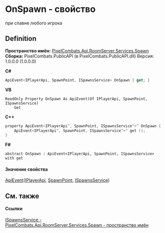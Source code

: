# OnSpawn - свойство


при спавне любого игрока



## Definition
**Пространство имён:** <a href="0971793b-47eb-58b2-d7a8-6c570042d7d9">PixelCombats.Api.RoomServer.Services.Spawn</a>  
**Сборка:** PixelCombats.PublicAPI (в PixelCombats.PublicAPI.dll) Версия: 1.0.0.0 (1.0.0.0)

**C#**
``` C#
ApiEvent<IPlayerApi, SpawnPoint, ISpawnsService> OnSpawn { get; }
```
**VB**
``` VB
ReadOnly Property OnSpawn As ApiEvent(Of IPlayerApi, SpawnPoint, ISpawnsService)
	Get
```
**C++**
``` C++
property ApiEvent<IPlayerApi^, SpawnPoint, ISpawnsService^>^ OnSpawn {
	ApiEvent<IPlayerApi^, SpawnPoint, ISpawnsService^>^ get ();
}
```
**F#**
``` F#
abstract OnSpawn : ApiEvent<IPlayerApi, SpawnPoint, ISpawnsService> with get
```



#### Значение свойства
<a href="238281e8-4e19-b6db-01f9-04b2da4c747f">ApiEvent</a>(<a href="daff9440-f4d4-79a2-3653-919bb66eae04">IPlayerApi</a>, <a href="f65aab51-de32-e872-5f74-c94b3bd33d2b">SpawnPoint</a>, <a href="17fb7240-ba91-aa2e-7032-5ac8830ded78">ISpawnsService</a>)

## См. также


#### Ссылки
<a href="17fb7240-ba91-aa2e-7032-5ac8830ded78">ISpawnsService - </a>  
<a href="0971793b-47eb-58b2-d7a8-6c570042d7d9">PixelCombats.Api.RoomServer.Services.Spawn - пространство имён</a>  
